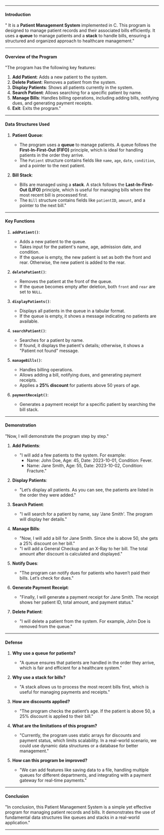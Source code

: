 
---

#### **Introduction**
" It is a **Patient Management System** implemented in C. This program is designed to manage patient records and their associated bills efficiently. It uses a **queue** to manage patients and a **stack** to handle bills, ensuring a structured and organized approach to healthcare management."

---

#### **Overview of the Program**
"The program has the following key features:
1. **Add Patient**: Adds a new patient to the system.
2. **Delete Patient**: Removes a patient from the system.
3. **Display Patients**: Shows all patients currently in the system.
4. **Search Patient**: Allows searching for a specific patient by name.
5. **Manage Bills**: Handles billing operations, including adding bills, notifying dues, and generating payment receipts.
6. **Exit**: Exits the program."

---

#### **Data Structures Used**
1. **Patient Queue**:
   - The program uses a **queue** to manage patients. A queue follows the **First-In-First-Out (FIFO)** principle, which is ideal for handling patients in the order they arrive.
   - The `Patient` structure contains fields like `name`, `age`, `date`, `condition`, and a pointer to the next patient.

2. **Bill Stack**:
   - Bills are managed using a **stack**. A stack follows the **Last-In-First-Out (LIFO)** principle, which is useful for managing bills where the most recent bill is processed first.
   - The `Bill` structure contains fields like `patientID`, `amount`, and a pointer to the next bill."

---

#### **Key Functions**
1. **`addPatient()`**:
   - Adds a new patient to the queue.
   - Takes input for the patient's name, age, admission date, and condition.
   - If the queue is empty, the new patient is set as both the front and rear. Otherwise, the new patient is added to the rear.

2. **`deletePatient()`**:
   - Removes the patient at the front of the queue.
   - If the queue becomes empty after deletion, both `front` and `rear` are set to `NULL`.

3. **`displayPatients()`**:
   - Displays all patients in the queue in a tabular format.
   - If the queue is empty, it shows a message indicating no patients are available.

4. **`searchPatient()`**:
   - Searches for a patient by name.
   - If found, it displays the patient's details; otherwise, it shows a "Patient not found" message.

5. **`manageBills()`**:
   - Handles billing operations.
   - Allows adding a bill, notifying dues, and generating payment receipts.
   - Applies a **25% discount** for patients above 50 years of age.

6. **`paymentReceipt()`**:
   - Generates a payment receipt for a specific patient by searching the bill stack.

---

#### **Demonstration**
"Now, I will demonstrate the program step by step."

1. **Add Patients**:
   - "I will add a few patients to the system. For example:
     - Name: John Doe, Age: 45, Date: 2023-10-01, Condition: Fever.
     - Name: Jane Smith, Age: 55, Date: 2023-10-02, Condition: Fracture."

2. **Display Patients**:
   - "Let’s display all patients. As you can see, the patients are listed in the order they were added."

3. **Search Patient**:
   - "I will search for a patient by name, say 'Jane Smith'. The program will display her details."

4. **Manage Bills**:
   - "Now, I will add a bill for Jane Smith. Since she is above 50, she gets a 25% discount on her bill."
   - "I will add a General Checkup and an X-Ray to her bill. The total amount after discount is calculated and displayed."

5. **Notify Dues**:
   - "The program can notify dues for patients who haven’t paid their bills. Let’s check for dues."

6. **Generate Payment Receipt**:
   - "Finally, I will generate a payment receipt for Jane Smith. The receipt shows her patient ID, total amount, and payment status."

7. **Delete Patient**:
   - "I will delete a patient from the system. For example, John Doe is removed from the queue."

---

#### **Defense**
1. **Why use a queue for patients?**
   - "A queue ensures that patients are handled in the order they arrive, which is fair and efficient for a healthcare system."

2. **Why use a stack for bills?**
   - "A stack allows us to process the most recent bills first, which is useful for managing payments and receipts."

3. **How are discounts applied?**
   - "The program checks the patient’s age. If the patient is above 50, a 25% discount is applied to their bill."

4. **What are the limitations of this program?**
   - "Currently, the program uses static arrays for discounts and payment status, which limits scalability. In a real-world scenario, we could use dynamic data structures or a database for better management."

5. **How can this program be improved?**
   - "We can add features like saving data to a file, handling multiple queues for different departments, and integrating with a payment gateway for real-time payments."

---

#### **Conclusion**
"In conclusion, this Patient Management System is a simple yet effective program for managing patient records and bills. It demonstrates the use of fundamental data structures like queues and stacks in a real-world application."

---


